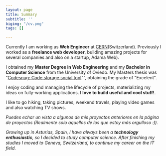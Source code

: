 ```yaml
---
layout: page
title: Summary
subtitle: ''
bigimg: "/cv.png"
tags: []

---
```

<i class="fa fa-briefcase"></i>  

 Currently I am working as **Web Engineer** at [CERN](https://home.cern/ "European Organization for Nuclear Research")(Switzerland). Previously I worked as a **freelance web developer**, building amazing projects for several companies and also on a startup, Adama Web).

<i class="fa fa-graduation-cap"></i>   I obtained my **Master Degree in Web Engineering** and my **Bachelor in Computer Science** from the University of Oviedo. My Masters thesis was "[Codesnug: Code storage social tool](https://goo.gl/bcvkrw "Codesnug: Code storage social tool")"", obtaining the grade of "Excelent".

<i class="fa fa-code"></i>   I enjoy coding and managing the lifecycle of projects, materializing my ideas on fully-working applications. **I love to build useful and cool stuff!**.

<i class="fa fa-heart"></i>   I like to go hiking, taking pictures, weekend travels, playing video games and also watching TV shows.

<i class="fa fa-file-text-o">   Puedes echar un vista a algunos de mis proyectos anteriores en la página de proyectos (Realmente solo aquellos de los que estoy más orgulloso :)).

<i class="fa fa-globe"></i>   Growing up in Asturias, Spain, I have always been a **technology enthusiastic**, so I decided to study computer science. After finishing my studies I moved to Geneva, Switzerland, to continue my career on the IT field.